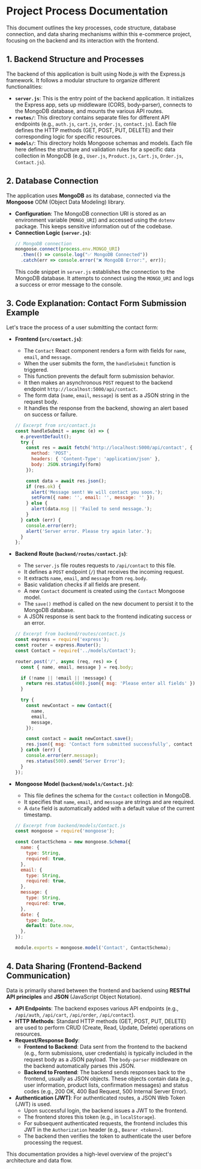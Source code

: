 # Project Process Documentation

This document outlines the key processes, code structure, database connection, and data sharing mechanisms within this e-commerce project, focusing on the backend and its interaction with the frontend.

## 1. Backend Structure and Processes

The backend of this application is built using Node.js with the Express.js framework. It follows a modular structure to organize different functionalities:

*   **`server.js`**: This is the entry point of the backend application. It initializes the Express app, sets up middleware (CORS, body-parser), connects to the MongoDB database, and mounts the various API routes.
*   **`routes/`**: This directory contains separate files for different API endpoints (e.g., `auth.js`, `cart.js`, `order.js`, `contact.js`). Each file defines the HTTP methods (GET, POST, PUT, DELETE) and their corresponding logic for specific resources.
*   **`models/`**: This directory holds Mongoose schemas and models. Each file here defines the structure and validation rules for a specific data collection in MongoDB (e.g., `User.js`, `Product.js`, `Cart.js`, `Order.js`, `Contact.js`).

## 2. Database Connection

The application uses **MongoDB** as its database, connected via the **Mongoose** ODM (Object Data Modeling) library.

*   **Configuration**: The MongoDB connection URI is stored as an environment variable (`MONGO_URI`) and accessed using the `dotenv` package. This keeps sensitive information out of the codebase.
*   **Connection Logic (`server.js`)**:
    ```javascript
    // MongoDB connection
    mongoose.connect(process.env.MONGO_URI)
      .then(() => console.log("✅ MongoDB Connected"))
      .catch(err => console.error("❌ MongoDB Error:", err));
    ```
    This code snippet in `server.js` establishes the connection to the MongoDB database. It attempts to connect using the `MONGO_URI` and logs a success or error message to the console.

## 3. Code Explanation: Contact Form Submission Example

Let's trace the process of a user submitting the contact form:

*   **Frontend (`src/contact.js`)**:
    *   The `Contact` React component renders a form with fields for `name`, `email`, and `message`.
    *   When the user submits the form, the `handleSubmit` function is triggered.
    *   This function prevents the default form submission behavior.
    *   It then makes an asynchronous `POST` request to the backend endpoint `http://localhost:5000/api/contact`.
    *   The form data (`name`, `email`, `message`) is sent as a JSON string in the request body.
    *   It handles the response from the backend, showing an alert based on success or failure.

    ```javascript
    // Excerpt from src/contact.js
    const handleSubmit = async (e) => {
      e.preventDefault();
      try {
        const res = await fetch('http://localhost:5000/api/contact', {
          method: 'POST',
          headers: { 'Content-Type': 'application/json' },
          body: JSON.stringify(form)
        });

        const data = await res.json();
        if (res.ok) {
          alert('Message sent! We will contact you soon.');
          setForm({ name: '', email: '', message: '' });
        } else {
          alert(data.msg || 'Failed to send message.');
        }
      } catch (err) {
        console.error(err);
        alert('Server error. Please try again later.');
      }
    };
    ```

*   **Backend Route (`backend/routes/contact.js`)**:
    *   The `server.js` file routes requests to `/api/contact` to this file.
    *   It defines a `POST` endpoint (`/`) that receives the incoming request.
    *   It extracts `name`, `email`, and `message` from `req.body`.
    *   Basic validation checks if all fields are present.
    *   A new `Contact` document is created using the `Contact` Mongoose model.
    *   The `save()` method is called on the new document to persist it to the MongoDB database.
    *   A JSON response is sent back to the frontend indicating success or an error.

    ```javascript
    // Excerpt from backend/routes/contact.js
    const express = require('express');
    const router = express.Router();
    const Contact = require('../models/Contact');

    router.post('/', async (req, res) => {
      const { name, email, message } = req.body;

      if (!name || !email || !message) {
        return res.status(400).json({ msg: 'Please enter all fields' });
      }

      try {
        const newContact = new Contact({
          name,
          email,
          message,
        });

        const contact = await newContact.save();
        res.json({ msg: 'Contact form submitted successfully', contact });
      } catch (err) {
        console.error(err.message);
        res.status(500).send('Server Error');
      }
    });
    ```

*   **Mongoose Model (`backend/models/Contact.js`)**:
    *   This file defines the schema for the `Contact` collection in MongoDB.
    *   It specifies that `name`, `email`, and `message` are strings and are required.
    *   A `date` field is automatically added with a default value of the current timestamp.

    ```javascript
    // Excerpt from backend/models/Contact.js
    const mongoose = require('mongoose');

    const ContactSchema = new mongoose.Schema({
      name: {
        type: String,
        required: true,
      },
      email: {
        type: String,
        required: true,
      },
      message: {
        type: String,
        required: true,
      },
      date: {
        type: Date,
        default: Date.now,
      },
    });

    module.exports = mongoose.model('Contact', ContactSchema);
    ```

## 4. Data Sharing (Frontend-Backend Communication)

Data is primarily shared between the frontend and backend using **RESTful API principles** and **JSON** (JavaScript Object Notation).

*   **API Endpoints**: The backend exposes various API endpoints (e.g., `/api/auth`, `/api/cart`, `/api/order`, `/api/contact`).
*   **HTTP Methods**: Standard HTTP methods (GET, POST, PUT, DELETE) are used to perform CRUD (Create, Read, Update, Delete) operations on resources.
*   **Request/Response Body**:
    *   **Frontend to Backend**: Data sent from the frontend to the backend (e.g., form submissions, user credentials) is typically included in the request body as a JSON payload. The `body-parser` middleware on the backend automatically parses this JSON.
    *   **Backend to Frontend**: The backend sends responses back to the frontend, usually as JSON objects. These objects contain data (e.g., user information, product lists, confirmation messages) and status codes (e.g., 200 OK, 400 Bad Request, 500 Internal Server Error).
*   **Authentication (JWT)**: For authenticated routes, a JSON Web Token (JWT) is used.
    *   Upon successful login, the backend issues a JWT to the frontend.
    *   The frontend stores this token (e.g., in `localStorage`).
    *   For subsequent authenticated requests, the frontend includes this JWT in the `Authorization` header (e.g., `Bearer <token>`).
    *   The backend then verifies the token to authenticate the user before processing the request.

This documentation provides a high-level overview of the project's architecture and data flow.
